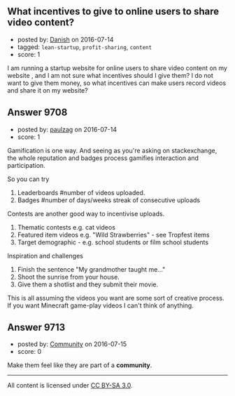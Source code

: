 ## What incentives to give to online users to share video content?

- posted by: [Danish](https://stackexchange.com/users/8816250/danish) on 2016-07-14
- tagged: `lean-startup`, `profit-sharing`, `content`
- score: 1

I am running a startup website for online users to share video content on my website , and I am not sure what incentives should I give them? I do not want to give them money, so what incentives can make users record videos and share it on my website?




## Answer 9708

- posted by: [paulzag](https://stackexchange.com/users/5451744/paulzag) on 2016-07-14
- score: 1

Gamification is one way. And seeing as you're asking on stackexchange, the whole reputation and badges process gamifies interaction and participation.

So you can try

 1. Leaderboards #number of videos uploaded.
 2. Badges #number of days/weeks streak of consecutive uploads

Contests are another good way to incentivise uploads.

 1. Thematic contests e.g. cat videos
 2. Featured item videos e.g. "Wild Strawberries" - see Tropfest items
 3. Target demographic - e.g. school students or film school students

Inspiration and challenges

 1. Finish the sentence "My grandmother taught me..."
 2. Shoot the sunrise from your house.
 3. Give them a shotlist and they submit their movie.

This is all assuming the videos you want are some sort of creative process. If you want Minecraft game-play videos I can't think of anything.


## Answer 9713

- posted by: [Community](https://stackexchange.com/users/-1/community) on 2016-07-15
- score: 0

Make them feel like they are part of a **community**.



---

All content is licensed under [CC BY-SA 3.0](https://creativecommons.org/licenses/by-sa/3.0/).
